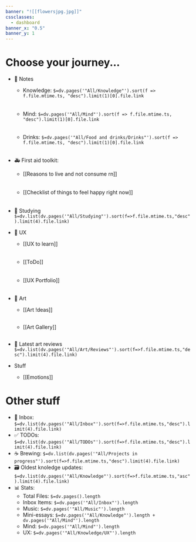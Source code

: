 ```yaml
---
banner: "![[flowersjpg.jpg]]"
cssclasses:
  - dashboard
banner_x: "0.5"
banner_y: 1
---
```

# Choose your journey...

- 📝 Notes
	- Knowledge: `$=dv.pages('"All/Knowledge"').sort(f => f.file.mtime.ts, "desc").limit(1)[0].file.link`  
	######
	- Mind: `$=dv.pages('"All/Mind"').sort(f => f.file.mtime.ts, "desc").limit(1)[0].file.link` 
	######
	- Drinks: `$=dv.pages('"All/Food and drinks/Drinks"').sort(f => f.file.mtime.ts, "desc").limit(1)[0].file.link` 
	<br>
- 🚑 First aid toolkit:
	- [[Reasons to live and not consume rn]]
	######
	-  [[Checklist of things to feel happy right now]]
	######
- 📖 Studying
`$=dv.list(dv.pages('"All/Studying"').sort(f=>f.file.mtime.ts,"desc").limit(4).file.link)`
	
- 📲 UX
	- [[UX to learn]]
	######
	
	- [[ToDo]]
	######
	
	- [[UX Portfolio]]
	######
- 🎨 Art
	- [[Art !deas]]
	##
	- [[Art Gallery]]
	##
- 🧾 Latest art reviews
`$=dv.list(dv.pages('"All/Art/Reviews"').sort(f=>f.file.mtime.ts,"desc").limit(4).file.link)`
- Stuff
	- [[Emotions]]

# Other stuff

- 📮 Inbox: 
`$=dv.list(dv.pages('"All/Inbox"').sort(f=>f.file.mtime.ts,"desc").limit(4).file.link)`
- ✅ TODOs: 
`$=dv.list(dv.pages('"All/TODOs"').sort(f=>f.file.mtime.ts,"desc").limit(4).file.link)`
- ☕ Brewing:
`$=dv.list(dv.pages('"All/Projects in progress"').sort(f=>f.file.mtime.ts,"desc").limit(4).file.link)`
- 🗃️ Oldest knoledge updates: 
	`$=dv.list(dv.pages('"All/Knowledge"').sort(f=>f.file.mtime.ts,"asc").limit(4).file.link)`
- 📊 Stats:
	- Total Files: `$=dv.pages().length` 
	- Inbox Items: `$=dv.pages('"All/Inbox"').length`
	- Music: `$=dv.pages('"All/Music"').length`
	- Mini-essays: `$=dv.pages('"All/Knowledge"').length + dv.pages('"All/Mind"').length`
	- Mind: `$=dv.pages('"All/Mind"').length`
	- UX: `$=dv.pages('"All/Knowledge/UX"').length`